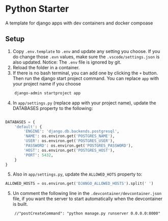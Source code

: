 # Python Starter
A template for django apps with dev containers and docker compoase

## Setup
1. Copy `.env.template` to `.env` and update any setting you choose. If you do change those `.evn` values, make sure the `.vscode/settings.json` is also updated.
Notice: The `.env` file is ignored by git. 
2. Reload the folder in a container. 
3. If there is no bash terminal, you can add one by clicking the `+` button. Then run the django start project command. You can replace `app` with your project name if you choose
```bash
    django-admin startproject app 
```
4. In `app/settings.py` (replace app with your project name), update the DATABASES property to the following:
```python

DATABASES = {
    'default': {
        'ENGINE': 'django.db.backends.postgresql',
        'NAME': os.environ.get('POSTGRES_NAME'),
        'USER': os.environ.get('POSTGRES_USER'),
        'PASSWORD': os.environ.get('POSTGRES_PASSWORD'),
        'HOST': os.environ.get('POSTGRES_HOST'),
        'PORT': 5432,
    }
}
``` 
5. Also in `app/settings.py`, update the `ALLOWED_HOTS` property to: 
```python
ALLOWED_HOSTS = os.environ.get('DJANGO_ALLOWED_HOSTS').split(' ')
```
5. Un comment the following line in the `.devcontainer/devcontainer.json` file, if you want the server to start automatically when the devcontainer is built.
```
	//"postCreateCommand": "python manage.py runserver 0.0.0.0:8000"
```